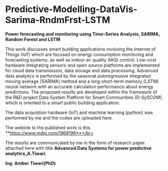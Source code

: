# Predictive-Modelling-DataVis-Sarima-RndmFrst-LSTM </br>
<b>Power forecasting and monitoring using Time-Series Analysis, SARIMA, Random Forest and LSTM</b> </br>

This work discusses smart building applications involving the Internet of Things (IoT) which are focused on energy consumption monitoring and forecasting systems, as well as indoor air quality (IAQ) control. Low-cost hardware integrating sensors and open source platforms are implemented for cloud data transmission, data storage and data processing. Advanced data analytics is performed by the seasonal autoregressive integrated moving average (SARIMA) method and a long short-term memory (LSTM) neural network with an accurate calculation performance about energy predictions. The proposed results are developed within the framework of the R&D project Data System Platform for Smart Communities (D-SySCOM), which is oriented to a smart public building application. </br>

The data acquistion hardware (IoT) and machine learning (python) was performed by me and the codes are uploaded here.

The weblink to the published work is this. **https://www.mdpi.com/1969196**</br>

The results are communicated by me in the form of research paper attached here with title **Advanced Data Systems for power predictive analytics_A.Tiwari**.</br>

**Ing. Amber Tiwari(PhD)**
